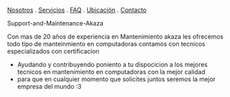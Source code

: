 [Nosotros](./nosotros.md) . [Servicios](./servicios.md) . [FAQ](FAQ.md) . [Ubicación](ubicacion.md) . [Contacto](./contacto.md)

Support-and-Maintenance-Akaza

Con mas de 20 años de experiencia en Mantenimiento akaza les ofrecemos todo tipo de manteinmiento en computadoras
contamos con tecnicos especializados con certificacion 

* Ayudando y contribuyendo poniento a tu dispocicion a los mejores tecnicos en mantenimiento en computadoras con la mejor calidad
* para que en cualquier momento que solicites juntos seremos la mejor empresa del mundo :3  
